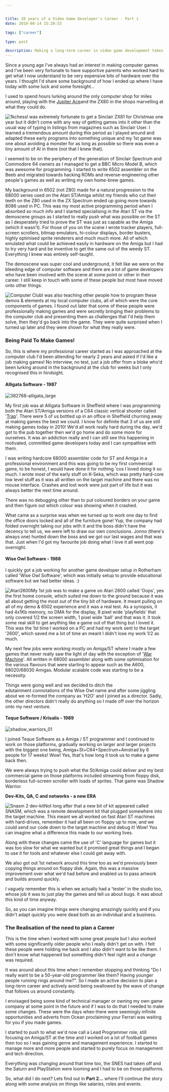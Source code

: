 ```yaml
---


title: 20 years of a Video Game Developer's Career - Part 1
date: 2010-08-14 15:20:53

tags: ["career"]

type: post

description: Making a long-term career in video game development takes effort and planning, here's an insight into what I've done so far
---
```

Since a young age I've always had an interest in making computer games
and I've been very fortunate to have supportive parents who worked hard
to get what I now understand to be very expensive bits of hardware over
the years. I thought I'd share some background of how I ended up where I
have today with some luck and some foresight...

I used to spend hours lurking around the only computer shop for miles
around, playing with the [Jupiter
Ace](http://en.wikipedia.org/wiki/Jupiter_Ace)and the ZX80 in the shops marvelling at what they could do.

![](/assets/1kchess-300x225.png "1kchess")I was extremely fortunate to
get a Sinclair ZX81 for Christmas one year but it didn't come with any
way of getting games into it other than the usual way of typing in
listings from magazines such as Sinclair User. I learned a tremendous
amount during this period as I played around and adapted these early
programs into something unique and my 1st game was one about avoiding a
monster for as long as possible so there was even a tiny amount of AI in
there (not that I knew that).

I seemed to be on the periphery of the generation of Sinclair Spectrum
and Commodore 64 owners as I managed to get a BBC Micro Model B, which
was awesome for programming. I started to write 6502 assembler on the
Beeb and migrated towards hacking ROMs and reverse-engineering other
people's games as well as writing my own home-brew games.

My background in 6502 (not Z80) made for a natural progression to the
68000 series used on the Atari ST/Amiga whilst my friends who cut their
teeth on the Z80 used in the ZX Spectrum ended up going more towards
8086 used in PC. This was my most active programming period when I
absorbed so much info and I started specialising in the Atari ST via the
demoscene groups as I started to really push what was possible on the ST
as I desperately tried to prove the ST was just as capable as the Amiga
(which it wasn't). For those of you on the scene I wrote tracker
players, full-screen scrollers, bitmap emulators, hi-colour displays,
border busters, highly optimised sprite renderers and much much more.
All of which emulated what could be achieved easily in hardware on the
Amiga but I had to try very hard and be inventive to get the same out of
the weedy ST. Everything I knew was entirely self-taught.

The demoscene was super cool and underground, it felt like we were on
the bleeding edge of computer software and there are a lot of game
developers who have been involved with the scene at some point or other
in their career. I still keep in touch with some of these people but
most have moved onto other things.

![](/assets/11-netracer-800x600-300x225.jpg "Computer Club")I was also
teaching other people how to program these demos & elements at my local
computer clubs, all of which were the core components of games. I found
out later that some of these people were professionally making games and
were secretly bringing their problems to the computer club and
presenting them as challenges that I'd help them solve, then they'd go
back into the game. They were quite surprised when I turned up later and
they were shown for what they really were.

### Being Paid To Make Games!

So, this is where my professional career started as I was approached at
the computer club I'd been attending for nearly 2 years and asked if I'd
like a job making games! No interview, no test, just a job offer from a
bloke who'd been lurking around in the background at the club for weeks
but I only recognised this in hindsight.

#### Alligata Software - 1987

![](/assets/382768-alligata_large.png "382768-alligata_large")

My first job was at Alligata Software in Sheffield where I was
programming both the Atari ST/Amiga versions of a C64 classic vertical
shooter called '[Trap](%20http://su.pr/2HjQpP)'. There were 5 of us bottled up in an office in Sheffield churning away at making games the best we could. I know for definite that 3 of us are still making games today in 2010! We'd all work really hard during the day, we'd got to the pub together then we'd go home and do some more for ourselves. It was an addiction really and I can still see this happening in motivated, committed game developers today and I can sympathise with them.

I was writing hardcore 68000 assembler code for ST and Amiga in a
professional environment and this was going to be my first commercial
game, to be honest, I would have done it for nothing 'cos I loved doing
it so much. I wrote most of the early stuff on K-Seka, which was pretty
hard-core low level stuff as it was all written on the target machine
and there was no mouse interface. Crashes and lost work were just part
of life but it was always better the next time around.

There was no debugging other than to put coloured borders on your game
and then figure out which colour was showing when it crashed.

What came as a surprise was when we turned up to work one day to find
the office doors locked and all of the furniture gone! Yup, the company
had folded overnight taking our jobs with it and the boss didn't have
the decency to tell us, we were left to draw our own conclusions. Jonno
(there's always one) hunted down the boss and we got our last wages and
that was that. Just when I'd got my favourite job doing what I love it
all went pop overnight.

#### Wise Owl Software - 1988

I quickly got a job working for another game developer setup in
Rotherham called 'Wise Owl Software', which was initially setup to
provide educational software but we had better ideas. :)

![](/assets/Atari2600-290x300.jpg "Atari2600")My 1st job was to make a
game on Atari 2600 called 'Oops', yes the first home console, which
suited me down to the ground because it was all about getting the most
out of the tiny bit of hardware. It meant pulling on all of my demo &
6502 experience and it was a real test. As a synopsis, it had 4x1Kb
memory, no DMA for the display, 8 pixel wide 'playfields' that only
covered 1/2 the screen width, 1 pixel wide 'ball' and that was it. It
took some real skill to get anything like a game out of that thing but I
loved it. This was the 1st time I worked on a PC and had my work sent to
the target '2600', which saved me a lot of time an meant I didn't lose
my work 1/2 as much.

My next few jobs were working mostly on Amiga/ST where I made a few
games that never really saw the light of day with the exception of '[War
Machine](http://www.lemonamiga.com/?game_id=2581)'. All written in 68000 assembler along with some optimisation for the various flavours that were starting to appear such as the A600, 68020/68030 Amigas. Modular scalable code was starting to be a necessity.

Things were going well and we decided to ditch the
edutainment connotations of the Wise Owl name and after some jiggling
about we re-formed the company as 'H2O' and I joined as a director.
Sadly, the other directors didn't really do anything so I made off over
the horizon onto my next venture.

#### Teque Software / Krisalis - 1989

<div class="right-col">

![](/assets/shadow_warriors_01-207x300.jpg "shadow_warriors_01")

</div>

I joined Teque Software as a Amiga / ST programmer and I continued to
work on those platforms, gradually working on larger and larger projects
with the biggest one being, Amiga+St+C64+Spectrum+Amstrad by 6 people
for 17 weeks! Wow! Yes, that's how long it took us to make a game back
then.

We were always trying to push what the St/Amiga could deliver and my
best commercial game on those platforms included streaming from floppy
disk, borderless full-screen scroller with loads of sprites. That game
was Shadow Warrior.

**Dev-Kits, QA, C and networks - a new ERA**

![](/assets/snasm2kit-300x265.png "Snasm 2 dev-kit")Not long after that a
new bit of kit appeared called SNASM, which was a remote development kit
that plugged somewhere into the target machine. This meant we all worked
on fast Atari ST machines with hard-drives, remember it had all been on
floppy up to now, and we could send our code down to the target machine
and debug it! Wow! You can imagine what a difference this made to our
working lives.

Along with these changes came the use of 'C' language for games but it
was too slow for what we wanted but it promised great things and I began
to use it for tools and whatever else I could get away with.

We also got out 1st network around this time too as we'd previously been
copying things around on floppy disk. Again, this was a massive
improvement over what we'd had before and enabled us to pass artwork and
builds around quickly.

I vaguely remember this is when we actually had a 'tester' in the studio
too, whose job it was to just play the games and tell us about bugs. It
was about this kind of time anyway.

So, as you can imagine things were changing amazingly quickly and if you
didn't adapt quickly you were dead both as an individual and a business.

### The Realisation of the need to plan a Career

This is the time when I worked with some great people but I also worked
with some significantly older people who I really didn't get on with. I
felt these people were holding me back and I also didn't want to be like
them. I don't know what happened but something didn't feel right and a
change was required.

It was around about this time when I remember stopping and thinking "Do
I really want to be a 50-year-old programmer like them? Having younger
people running rings around me?". So I made an active decision to plan a
long-term career and actively avoid being swallowed by the wave of
change that follows us around constantly.

I envisaged being some kind of technical manager or owning my own game
company at some point in the future and if I was to do that I needed to
make some changes. These were the days when there were seemingly
infinite opportunities and adverts from Ocean proclaiming your Ferrari
was waiting for you if you made games.

I started to push to what we'd now call a Lead Programmer role, still
focusing on Amiga/ST at the time and I worked on a lot of football games
then too so I was gaining genre and management experience. I started to
manage more and more people and started to purely focus on management
and tech direction.

Everything was changing around that time too, the SNES had taken off and
the Saturn and PlayStation were looming and I had to be on those
platforms.

So, what did I do next? Lets find out in **Part 2...** where I'll
continue the story along with some analysis on things like salaries,
roles and events.
